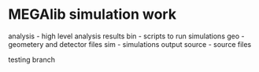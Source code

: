 # MEGAlib simulation work
analysis - high level analysis results
bin - scripts to run simulations
geo - geometery and detector files
sim - simulations output
source - source files

testing branch